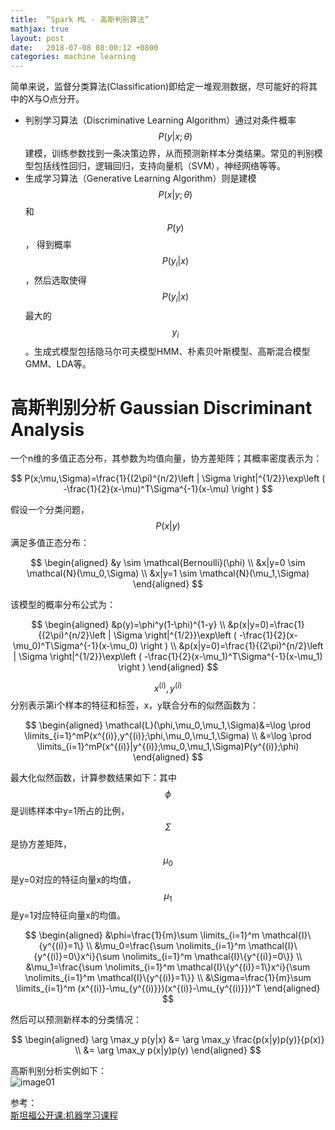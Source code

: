 ```yaml
---
title:  “Spark ML - 高斯判别算法”
mathjax: true
layout: post
date:   2018-07-08 08:00:12 +0800
categories: machine learning
---
```


简单来说，监督分类算法(Classification)即给定一堆观测数据，尽可能好的将其中的X与O点分开。
- 判别学习算法（Discriminative Learning Algorithm）通过对条件概率
$$ P(y|x;\theta) $$
建模，训练参数找到一条决策边界，从而预测新样本分类结果。常见的判别模型包括线性回归，逻辑回归，支持向量机（SVM），神经网络等等。
- 生成学习算法（Generative Learning Algorithm）则是建模$$ P(x|y;\theta) $$和
$$ P(y)$$，
得到概率$$ P(y_i|x) $$，然后选取使得$$ P(y_i|x) $$最大的$$ y_i $$。生成式模型包括隐马尔可夫模型HMM、朴素贝叶斯模型、高斯混合模型GMM、LDA等。


# **高斯判别分析 Gaussian Discriminant Analysis**

一个n维的多值正态分布，其参数为均值向量，协方差矩阵；其概率密度表示为：

$$
P(x;\mu,\Sigma)=\frac{1}{(2\pi)^{n/2}\left | \Sigma \right|^{1/2}}\exp\left ( -\frac{1}{2}(x-\mu)^T\Sigma^{-1}(x-\mu) \right )
$$

假设一个分类问题，
$$P(x|y)$$满足多值正态分布：

$$
\begin{aligned}
&y \sim \mathcal{Bernoulli}(\phi) \\
&x|y=0 \sim \mathcal{N}(\mu_0,\Sigma) \\
&x|y=1 \sim \mathcal{N}(\mu_1,\Sigma)
\end{aligned}
$$

该模型的概率分布公式为：

$$
\begin{aligned}
&p(y)=\phi^y(1-\phi)^{1-y} \\
&p(x|y=0)=\frac{1}{(2\pi)^{n/2}\left | \Sigma \right|^{1/2}}\exp\left ( -\frac{1}{2}(x-\mu_0)^T\Sigma^{-1}(x-\mu_0) \right ) \\
&p(x|y=0)=\frac{1}{(2\pi)^{n/2}\left | \Sigma \right|^{1/2}}\exp\left ( -\frac{1}{2}(x-\mu_1)^T\Sigma^{-1}(x-\mu_1) \right )
\end{aligned}
$$

$$ x^{(i)}, y^{(i)}$$分别表示第i个样本的特征和标签，x，y联合分布的似然函数为：

$$
\begin{aligned}
\mathcal{L}(\phi,\mu_0,\mu_1,\Sigma)&=\log \prod \limits_{i=1}^mP(x^{(i)},y^{(i)};\phi,\mu_0,\mu_1,\Sigma) \\
&=\log \prod \limits_{i=1}^mP(x^{(i)}|y^{(i)};\mu_0,\mu_1,\Sigma)P(y^{(i)};\phi)
\end{aligned}
$$

最大化似然函数，计算参数结果如下：其中$$ \phi $$是训练样本中y=1所占的比例，$$ \Sigma $$是协方差矩阵，$$ \mu_0 $$是y=0对应的特征向量x的均值，$$ \mu_1 $$是y=1对应特征向量x的均值。

$$
\begin{aligned}
&\phi=\frac{1}{m}\sum \limits_{i=1}^m \mathcal{I}\{y^{(i)}=1\} \\
&\mu_0=\frac{\sum \nolimits_{i=1}^m \mathcal{I}\{y^{(i)}=0\}x^i}{\sum \nolimits_{i=1}^m \mathcal{I}\{y^{(i)}=0\}} \\
&\mu_1=\frac{\sum \nolimits_{i=1}^m \mathcal{I}\{y^{(i)}=1\}x^i}{\sum \nolimits_{i=1}^m \mathcal{I}\{y^{(i)}=1\}} \\
&\Sigma=\frac{1}{m}\sum \limits_{i=1}^m (x^{(i)}-\mu_{y^{(i)}})(x^{(i)}-\mu_{y^{(i)}})^T
\end{aligned}
$$

然后可以预测新样本的分类情况：

$$
\begin{aligned}
\arg \max_y p(y|x) &= \arg \max_y \frac{p(x|y)p(y)}{p(x)} \\
&= \arg \max_y p(x|y)p(y)
\end{aligned}
$$

高斯判别分析实例如下：  
![image01]({{site.baseurl}}/image/20180708/ml_gda.png)

参考：  
[斯坦福公开课:机器学习课程](http://cs229.stanford.edu/)  
